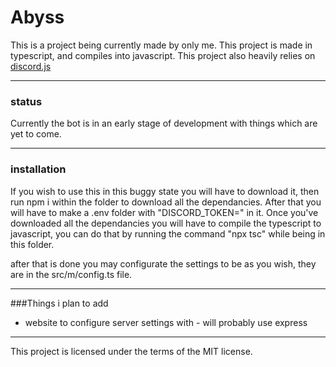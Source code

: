 # Abyss
This is a project being currently made by only me. This project is made in typescript, and compiles into javascript. This project also heavily relies on [discord.js](https://discord.js.org)

---

### status

Currently the bot is in an early stage of development with things which are yet to come.

---
### installation
If you wish to use this in this buggy state you will have to download it, then run npm i within the folder to download all the dependancies. After that you will have to make a .env folder with "DISCORD_TOKEN=<token>" in it.
Once you've downloaded all the dependancies you will have to compile the typescript to javascript, you can do that by running the command "npx tsc" while being in this folder.

after that is done you may configurate the settings to be as you wish, they are in the src/m/config.ts file. 

---

###Things i plan to add

- website to configure server settings with - will probably use express

---

This project is licensed under the terms of the MIT license.